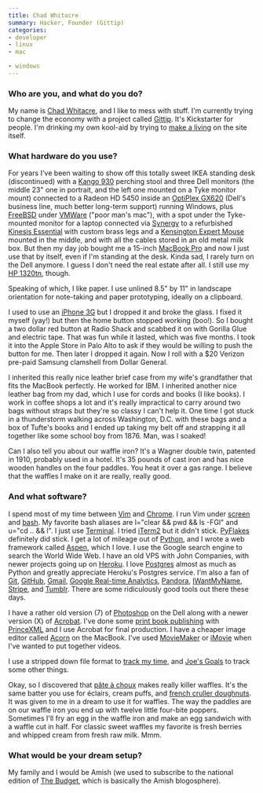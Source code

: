 ```yaml
---
title: Chad Whitacre
summary: Hacker, Founder (Gittip)
categories:
- developer
- linux
- mac

- windows
---
```


### Who are you, and what do you do?

My name is [Chad Whitacre](https://www.gittip.com/whit537/ "Chad's Gittip account."), and I like to mess with stuff. I'm currently trying to change the economy with a project called [Gittip][]. It's Kickstarter for people. I'm drinking my own kool-aid by trying to [make a living](http://blog.gittip.com/post/27072581481/i-believe-in-gittip "Chad's post on leaving his job to work on Gittip full-time.") on the site itself.

### What hardware do you use?

For years I've been waiting to show off this totally sweet IKEA standing desk (discontinued) with a [Kango 930][kango-930] perching stool and three Dell monitors (the middle 23" one in portrait, and the left one mounted on a Tyke monitor mount) connected to a Radeon HD 5450 inside an [OptiPlex GX620][optiplex-gx620] (Dell's business line, much better long-term support) running Windows, plus [FreeBSD][] under [VMWare][vmware-workstation] ("poor man's mac"), with a spot under the Tyke-mounted monitor for a laptop connected via [Synergy][] to a refurbished [Kinesis Essential][essential] with custom brass legs and a [Kensington Expert Mouse][expert-mouse] mounted in the middle, and with all the cables stored in an old metal milk box. But then my day job bought me a 15-inch [MacBook Pro][macbook-pro] and now I just use that by itself, even if I'm standing at the desk. Kinda sad, I rarely turn on the Dell anymore. I guess I don't need the real estate after all. I still use my [HP 1320tn][laserjet-1320], though.

Speaking of which, I like paper. I use unlined 8.5" by 11" in landscape orientation for note-taking and paper prototyping, ideally on a clipboard.

I used to use an [iPhone 3G][iphone-3g] but I dropped it and broke the glass. I fixed it myself (yay!) but then the home button stopped working (boo!). So I bought a two dollar red button at Radio Shack and scabbed it on with Gorilla Glue and electric tape. That was fun while it lasted, which was five months. I took it into the Apple Store in Palo Alto to ask if they would be willing to push the button for me. Then later I dropped it again. Now I roll with a $20 Verizon pre-paid Samsung clamshell from Dollar General.

I inherited this really nice leather brief case from my wife's grandfather that fits the MacBook perfectly. He worked for IBM. I inherited another nice leather bag from my dad, which I use for cords and books (I like books). I work in coffee shops a lot and it's really impractical to carry around two bags without straps but they're so classy I can't help it. One time I got stuck in a thunderstorm walking across Washington, D.C. with these bags and a box of Tufte's books and I ended up taking my belt off and strapping it all together like some school boy from 1876. Man, was I soaked!

Can I also tell you about our waffle iron? It's a Wagner double twin, patented in 1910, probably used in a hotel. It's 35 pounds of cast iron and has nice wooden handles on the four paddles. You heat it over a gas range. I believe that the waffles I make on it are really, really good.

### And what software?

I spend most of my time between [Vim][] and [Chrome][]. I run Vim under [screen][] and [bash][]. My favorite bash aliases are l="clear && pwd && ls -FGl" and u="cd .. && l". I just use [Terminal][]. I tried [iTerm2][] but it didn't stick. [PyFlakes][] definitely did stick. I get a lot of mileage out of [Python][], and I wrote a web framework called [Aspen][], which I love. I use the Google search engine to search the World Wide Web. I have an old VPS with John Companies, with newer projects going up on [Heroku][]. I love [Postgres][postgresql] almost as much as Python and greatly appreciate Heroku's Postgres service. I'm also a fan of [Git][], [GitHub][], [Gmail][], [Google Real-time Analytics][google-analytics], [Pandora][], [IWantMyName][], [Stripe][], and [Tumblr][]. There are some ridiculously good tools out there these days.

I have a rather old version (7) of [Photoshop][] on the Dell along with a newer version (X) of [Acrobat][]. I've done some [print book publishing](http://www.bibledesignblog.com/2011/08/the-gospels-edited-by-chad-whitacre.html "Chad's Gospels book.") with [PrinceXML][] and I use Acrobat for final production. I have a cheaper image editor called [Acorn][] on the MacBook. I've used [MovieMaker][windows-movie-maker] or [iMovie][] when I've wanted to put together videos.

I use a stripped down file format to [track my time](http://blag.whit537.org/2009/03/timetough-fast-time-tracking-for.html "Chad's post on tracking time."), and [Joe's Goals][joes-goals] to track some other things.

Okay, so I discovered that [pâte à choux](http://en.wikipedia.org/wiki/Choux_pastry "The Wikipedia entry for Choux pastry.") makes really killer waffles. It's the same batter you use for éclairs, cream puffs, and [french cruller doughnuts](http://articles.latimes.com/2010/jun/03/food/la-fo-doughnutsrecd-20100603 "A recipe for French cruller donuts."). It was given to me in a dream to use it for waffles. The way the paddles are on our waffle iron you end up with twelve little four-bite poppers. Sometimes I'll fry an egg in the waffle iron and make an egg sandwich with a waffle cut in half. For classic sweet waffles my favorite is fresh berries and whipped cream from fresh raw milk. Mmm.

### What would be your dream setup?

My family and I would be Amish (we used to subscribe to the national edition of [The Budget](http://www.thebudgetnewspaper.com/ "A local newspaper in Ohio."), which is basically the Amish blogosphere).

[essential]: https://en.wikipedia.org/wiki/Kinesis_(keyboard) "A fancy ergonomic keyboard."
[expert-mouse]: https://www.amazon.com/Kensington-Expert-Mouse-Optical-Trackball/dp/B00009KH63 "A 4 button trackball."
[iphone-3g]: https://en.wikipedia.org/wiki/IPhone_3G "A smartphone."
[kango-930]: https://www.kango-pro.com/en/glossary.html?avproducts%5Blexique%5D=91&cHash=414f4fcfd7 "A stand-up seat."
[laserjet-1320]: http://h10025.www1.hp.com/ewfrf/wc/product?cc=us&lc=en&dlc=en&product=410623 "A laser printer."
[macbook-pro]: https://www.apple.com/macbook-pro/ "A laptop."
[optiplex-gx620]: https://www.amazon.com/Dell-Optiplex-GX620/dp/B000PT4VPQ "A desktop tower PC."
[acorn]: https://flyingmeat.com/acorn/ "An image editor for the Mac."
[acrobat]: https://acrobat.adobe.com/us/en/acrobat.html "Software for creating and editing PDF documents."
[aspen]: http://aspen.io/ "A Python file-based web framework."
[bash]: http://www.gnu.org/software/bash/ "A terminal shell."
[chrome]: https://www.google.com/intl/en/chrome/browser/ "A WebKit-based browser, where each tab runs in its own thread."
[freebsd]: https://www.freebsd.org/ "An open source operating system."
[git]: https://git-scm.com/ "A version control system."
[github]: https://github.com/ "A Git code repository service."
[gittip]: https://gratipay.com/about/ "A personal funding service."
[gmail]: https://mail.google.com/mail/ "Web-based email."
[google-analytics]: http://www.google.com/analytics/ "Web analytics."
[heroku]: https://www.heroku.com/ "A service for running and deploying Ruby, Node.js, Clojure, Java, Python, and Scala apps."
[imovie]: https://www.apple.com/imovie/ "A Mac OS X video editor, included in iLife."
[iterm2]: https://iterm2.com/ "An alternative terminal application for Mac OS X."
[iwantmyname]: https://iwantmyname.com/ "A domain name registrar."
[joes-goals]: http://www.joesgoals.com/ "A simple goal tracking service."
[pandora]: http://www.pandora.com/ "A personalised Internet radio station."
[photoshop]: https://www.adobe.com/products/photoshop.html "A bitmap image editor."
[postgresql]: https://www.postgresql.org/ "A relational database server."
[princexml]: https://www.princexml.com/ "An XML/HTML to PDF conversion/printing system."
[pyflakes]: https://www.vim.org/scripts/script.php?script_id=2441 "A Python code checker for Vim."
[python]: https://www.python.org/ "An interpreted scripting language."
[screen]: http://www.gnu.org/software/screen/ "Think of it as tabs for your *nix terminal."
[stripe]: https://stripe.com/ "A payment service."
[synergy]: https://symless.com/ "Software to share a single keyboard and mouse between multiple computers."
[terminal]: https://en.wikipedia.org/wiki/Terminal_(OS_X) "A console application included with Mac OS X."
[tumblr]: https://www.tumblr.com/ "An online personal publishing platform."
[vim]: https://www.vim.org/ "A command-line text editor."
[vmware-workstation]: https://www.vmware.com/products/workstation.html "Virtualisation software for Windows."
[windows-movie-maker]: https://en.wikipedia.org/wiki/Windows_Movie_Maker "Movie creation software for Windows."
